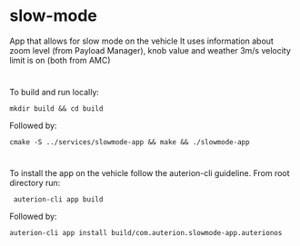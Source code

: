 # slow-mode
App that allows for slow mode on the vehicle
It uses information about zoom level (from Payload Manager), knob value and weather 3m/s velocity limit is on (both from AMC)
#
To build and run locally:
```
mkdir build && cd build
```
Followed by:
```
cmake -S ../services/slowmode-app && make && ./slowmode-app
```
#
To install the app on the vehicle follow the auterion-cli guideline.
From root directory run:
```
 auterion-cli app build
 ```
 Followed by:
 ```
 auterion-cli app install build/com.auterion.slowmode-app.auterionos
 ```